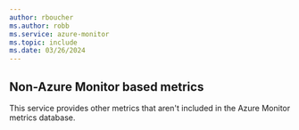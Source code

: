 ```yaml
---
author: rboucher
ms.author: robb
ms.service: azure-monitor
ms.topic: include
ms.date: 03/26/2024
---
```


## Non-Azure Monitor based metrics

This service provides other metrics that aren't included in the Azure Monitor metrics database.

